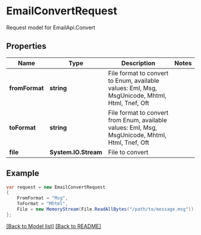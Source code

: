 
# EmailConvertRequest

Request model for EmailApi.Convert

## Properties

Name | Type | Description  | Notes
------------- | ------------- | ------------- | -------------
**fromFormat** | **string**| File format to convert to Enum, available values: Eml, Msg, MsgUnicode, Mhtml, Html, Tnef, Oft | 
**toFormat** | **string**| File format to convert from Enum, available values: Eml, Msg, MsgUnicode, Mhtml, Html, Tnef, Oft | 
**file** | **System.IO.Stream**| File to convert | 

## Example
```csharp
var request = new EmailConvertRequest
{ 
    FromFormat = "Msg",
    ToFormat = "Mhtml",
    File = new MemoryStream(File.ReadAllBytes("/path/to/message.msg"))
};
```

[[Back to Model list]](Models.md) [[Back to README]](README.md)
